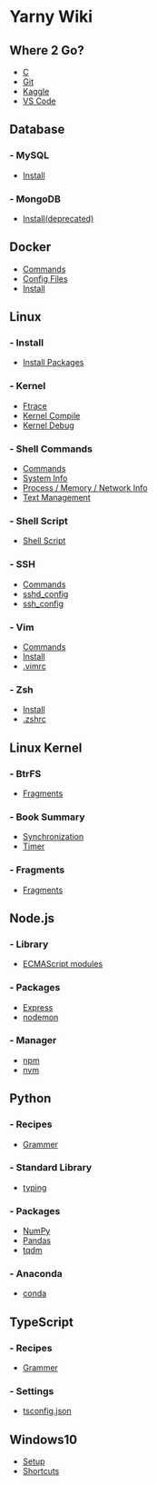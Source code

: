Yarny Wiki
==========

Where 2 Go?
-----------

- [C](./where/c.md)
- [Git](./where/git.md)
- [Kaggle](./where/kaggle.md)
- [VS Code](./where/vscode.md)

Database
--------

### - MySQL
- [Install](./database/mysql/install.md)
### - MongoDB
- [Install(deprecated)](./database/mongodb/install.md)

Docker
------

- [Commands](./docker/commands.md)
- [Config Files](./docker/config_files.md)
- [Install](./docker/install.md)

Linux
-----

### - Install
- [Install Packages](./linux/install/install_packages.md)
### - Kernel
- [Ftrace](./linux/kernel/ftrace.md)
- [Kernel Compile](./linux/kernel/compile.md)
- [Kernel Debug](./linux/kernel/debug.md)
### - Shell Commands
- [Commands](./linux/shell_commands/commands.md)
- [System Info](./linux/shell_commands/system_info.md)
- [Process / Memory / Network Info](./linux/shell_commands/process_memory_network_info.md)
- [Text Management](./linux/shell_commands/text_management.md)
### - Shell Script
- [Shell Script](./linux/shell_script/shell_script.md)
### - SSH
- [Commands](./linux/ssh/commands.md)
- [sshd_config](./linux/ssh/sshd_config.md)
- [ssh_config](./linux/ssh/ssh_config.md)
### - Vim
- [Commands](./linux/vim/commands.md)
- [Install](./linux/vim/install.md)
- [.vimrc](https://github.com/ehsqjfwk99999/_yarny-archieve/blob/master/.ksy-settings/ksy-vimrc)
### - Zsh
- [Install](./linux/zsh/install.md)
- [.zshrc](https://github.com/ehsqjfwk99999/_yarny-archieve/blob/master/.ksy-settings/ksy-zshrc)

Linux Kernel
------------

### - BtrFS
- [Fragments](./linux_kernel/BtrFS/fragments.md)
### - Book Summary
- [Synchronization](./linux_kernel/book_summary/sync.md)
- [Timer](./linux_kernel/book_summary/timer.md)
### - Fragments
- [Fragments](./linux_kernel/fragments/fragments.md)

Node.js
-------

### - Library
- [ECMAScript modules](./nodejs/library/es_module.md)
### - Packages
- [Express](./nodejs/packages/express.md)
- [nodemon](./nodejs/packages/nodemon.md)
### - Manager
- [npm](./nodejs/manager/npm.md)
- [nvm](./nodejs/manager/nvm.md)

Python
------

### - Recipes
- [Grammer](./python/recipes/grammer.md)
### - Standard Library
- [typing](./python/library/typing.md)
### - Packages
- [NumPy](./python/packages/numpy.md)
- [Pandas](./python/packages/pandas.md)
- [tqdm](./python/packages/tqdm.md)
### - Anaconda
- [conda](./python/anaconda/conda.md)

TypeScript
----------

### - Recipes
- [Grammer](./typescript/recipes/grammer.md)
### - Settings
- [tsconfig.json](./typescript/settings/tsconfigjson.md)

Windows10
---------

- [Setup](./windows10/setup.md)
- [Shortcuts](./windows10/shortcuts.md)
